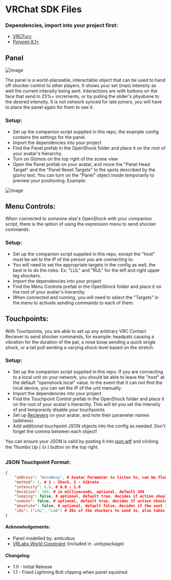 # VRChat SDK Files


### Dependencies, import into your project first:

- [VRCFury](https://github.com/VRCFury/VRCFury)
- [Poiyomi 8.1+](https://github.com/poiyomi/PoiyomiToonShader)


## Panel 

![image](https://github.com/nullstalgia/OpenShock-VRC/assets/20761757/d3dd75ac-e1a5-42e6-8cd1-ec4e0874c621)

The panel is a world-placeable, interactable object that can be used to hand off shocker control to other players. It shows your set (max) intensity as well the current intensity being sent. Interactions are with buttons on the face that send in 25%+ increments, or by pulling the slider's physbone to the desired intensity. It is not network synced for late joiners, you will have to place the panel again for them to see it.

### Setup:

- Set up the companion script supplied in this repo, the example config contains the settings for the panel.
- Import the dependencies into your project
- Find the Panel prefab in the OpenShock folder and place it on the root of your avatar's hierarchy.
- Turn on Gizmos on the top right of the scene view
- Open the Panel prefab on your avatar, and move the "Panel Head Target" and the "Panel Reset Targets" to the spots described by the gizmo text. You can turn on the "Panel" object inside temporarily to preview your positioning. Example:

![image](https://github.com/nullstalgia/OpenShock-VRC/assets/20761757/87624312-3f5e-4d1e-9aa3-c47283c29e69)

## Menu Controls:

When connected to someone else's OpenShock with your companion script, there is the option of using the expression menu to send shocker commands.

### Setup:

- Set up the companion script supplied in this repo, except the "host" must be set to the IP of the person you are connecting to.
- You will need to set the appropriate targets in the config as well, the best is to do the roles. Ex: "LUL" and "RUL" for the left and right upper leg shockers.
- Import the dependencies into your project
- Find the Menu Controls prefab in the OpenShock folder and place it on the root of your avatar's hierarchy.
- When connected and running, you will need to select the "Targets" in the menu to activate sending commands to each of them.

## Touchpoints:

With Touchpoints, you are able to set up any arbitrary VRC Contact Reciever to send shocker commands, for example: headpats causing a vibration for the duration of the pat, a nose boop sending a quick single shock, or a tail pull sending a varying shock level based on the stretch.

### Setup:

- Set up the companion script supplied in this repo. If you are connecting to a local unit on your network, you should be able to leave the "host" at the default "openshock.local" value. In the event that it can not find the local device, you can set the IP of the unit manually.
- Import the dependencies into your project
- Find the Touchpoint Control prefab in the OpenShock folder and place it on the root of your avatar's hierarchy. This will let you set the intensity of and temporarily disable your touchpoints.
- Set up [Recievers](https://www.youtube.com/watch?v=LOZu6e8ozns) on your avatar, and note their parameter names (address).
- Add additional touchpoint JSON objects into the config as needed. Don't forget the comma between each object! 

You can ensure your JSON is valid by pasting it into [json.wtf](http://json.wtf/) and clicking the Thumbs Up ( 👍 ) button on the top right.


### JSON Touchpoint Format:

```json
{
    "address": "NoseBoop", # Avatar Paramater to listen to, can be float or bool
    "method": 1, # 1 - Shock, 2 - Vibrate
    "intensity": 0.8, # 0.0 - 1.0
    "duration": 300, # in milliseconds, optional, default 300
    "looping": false, # optional, default true. decides if action should loop until the paramater is false
    "unmute": false, # optional, default true. decides if action should un-mute you
    "absolute": false, # optional, default false. decides if the sent intensity should be scaled by the unit's set intensity
    "ids": ["LUL", "LUA"] # IDs of the shockers to send to, also takes Roles (shown)
}
```


#### Acknowledgements:

- Panel modelled by: amtcubus
- [VRLabs World Constraint](https://github.com/VRLabs/World-Constraint) (included in .unitypackage)

#### Changelog:

- 1.0 - Initial Release
- 1.1 - Fixed Lightning Bolt clipping when panel squished
